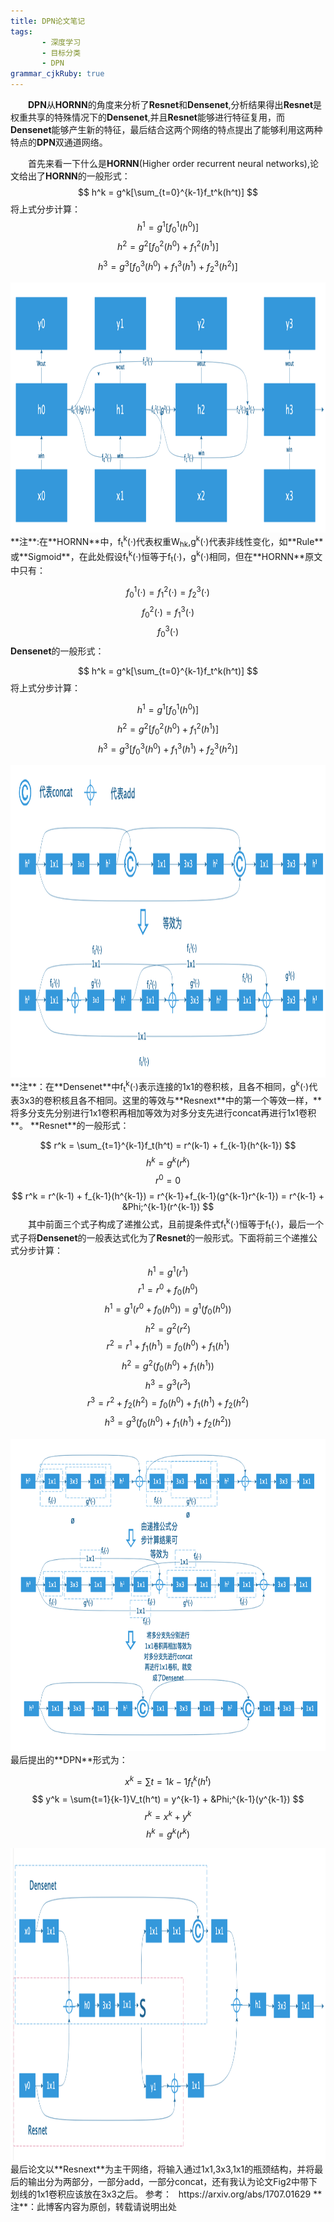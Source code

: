 ```yaml
---
title: DPN论文笔记
tags: 
       - 深度学习
       - 目标分类
       - DPN
grammar_cjkRuby: true
---
```

&ensp;&ensp;&ensp;&ensp;**DPN**从**HORNN**的角度来分析了**Resnet**和**Densenet**,分析结果得出**Resnet**是权重共享的特殊情况下的**Densenet**,并且**Resnet**能够进行特征复用，而**Densenet**能够产生新的特征，最后结合这两个网络的特点提出了能够利用这两种特点的**DPN**双通道网络。
<!--more-->
&ensp;&ensp;&ensp;&ensp;首先来看一下什么是**HORNN**(Higher order recurrent neural networks),论文给出了**HORNN**的一般形式：
$$ h^k = g^k[\sum_{t=0}^{k-1}f_t^k(h^t)] $$
将上式分步计算：
$$ h^1 = g^1[f_0^1(h^0)] $$
$$ h^2 = g^2[f_0^2(h^0)+f_1^2(h^1)] $$
$$ h^3 = g^3[f_0^3(h^0)+f_1^3(h^1)+f_2^3(h^2)] $$
<div align=center><img src="./images/DPN_1.png" width = "700" height = "400" align=center/></div>
**注**:在**HORNN**中，f<sub>t</sub><sup>k</sup>(·)代表权重W<sub>hk</sub>,g<sup>k</sup>(·)代表非线性变化，如**Rule**或**Sigmoid**，在此处假设f<sub>t</sub><sup>k</sup>(·)恒等于f<sub>t</sub>(·)，g<sup>k</sup>(·)相同，但在**HORNN**原文中只有：

$$ f_0^1(·) = f_1^2(·) = f_2^3(·) $$
$$ f_0^2(·) = f_1^3(·) $$
$$ f_0^3(·) $$
**Densenet**的一般形式：

$$ h^k = g^k[\sum_{t=0}^{k-1}f_t^k(h^t)] $$
将上式分步计算：

$$ h^1 = g^1[f_0^1(h^0)] $$
$$ h^2 = g^2[f_0^2(h^0)+f_1^2(h^1)] $$
$$ h^3 = g^3[f_0^3(h^0)+f_1^3(h^1)+f_2^3(h^2)] $$
<div align=center><img src="./images/DPN_2.png" width = "800" height = "500" align=center/></div>
**注**：在**Densenet**中f<sub>t</sub><sup>k</sup>(·)表示连接的1x1的卷积核，且各不相同，g<sup>k</sup>(·)代表3x3的卷积核且各不相同。这里的等效与**Resnext**中的第一个等效一样，**将多分支先分别进行1x1卷积再相加等效为对多分支先进行concat再进行1x1卷积**。
**Resnet**的一般形式：

$$ r^k = \sum_{t=1}^{k-1}f_t(h^t) = r^(k-1) + f_{k-1}(h^{k-1}) $$
$$ h^k = g^k(r^k) $$
$$ r^0 = 0 $$
$$ r^k = r^(k-1) + f_{k-1}(h^{k-1}) = r^{k-1}+f_{k-1}(g^{k-1}r^{k-1}) = r^{k-1} + &Phi;^{k-1}(r^{k-1}) $$
&ensp;&ensp;&ensp;&ensp;其中前面三个式子构成了递推公式，且前提条件式f<sub>t</sub><sup>k</sup>(·)恒等于f<sub>t</sub>(·)，最后一个式子将**Densenet**的一般表达式化为了**Resnet**的一般形式。下面将前三个递推公式分步计算：

$$ h^1 = g^1(r^1) $$
$$ r^1 = r^0 + f_0(h^0) $$
$$ h^1 = g^1(r^0 + f_0(h^0)) = g^1(f_0(h^0)) $$
$$ h^2 = g^2(r^2) $$
$$ r^2 = r^1 + f_1(h^1) = f_0(h^0) + f_1(h^1) $$
$$ h^2 = g^2(f_0(h^0)+f_1(h^1)) $$
$$ h^3 = g^3(r^3) $$
$$ r^3 = r^2 + f_2(h^2) = f_0(h^0) + f_1(h^1) + f_2(h^2) $$
$$ h^3 = g^3(f_0(h^0) + f_1(h^1) + f_2(h^2)) $$
<div align=center><img src="./images/DPN_3.png" width = "800" height = "500" align=center/></div>
最后提出的**DPN**形式为：

$$ x^k = \sum{t=1}{k-1}f_t^k(h^t) $$
$$ y^k = \sum{t=1}{k-1}V_t(h^t) = y^{k-1} + &Phi;^{k-1}(y^{k-1}) $$
$$ r^k = x^k + y^k $$
$$ h^k = g^k(r^k) $$
<div align=center><img src="./images/DPN_4.png" width = "800" height = "500" align=center/></div>
最后论文以**Resnext**为主干网络，将输入通过1x1,3x3,1x1的瓶颈结构，并将最后的输出分为两部分，一部分add，一部分concat，还有我认为论文Fig2中带下划线的1x1卷积应该放在3x3之后。
参考：
  &ensp;https://arxiv.org/abs/1707.01629
 **注**：此博客内容为原创，转载请说明出处








